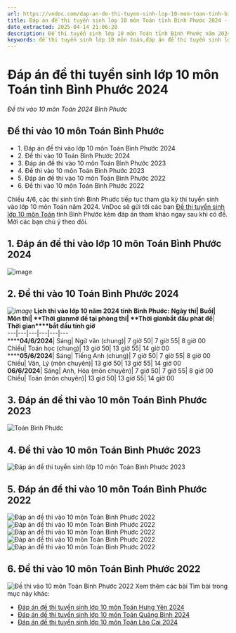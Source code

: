 ```yaml
---
url: https://vndoc.com/dap-an-de-thi-tuyen-sinh-lop-10-mon-toan-tinh-binh-phuoc-2022-267139
title: Đáp án đề thi tuyển sinh lớp 10 môn Toán tỉnh Bình Phước 2024 - Đề thi vào 10 môn Toán 2024 Bình Phước - VnDoc.com
date_extracted: 2025-04-14 21:06:28
description: Đề thi tuyển sinh lớp 10 môn Toán tỉnh Bình Phước năm 2024 được VnDoc sưu tầm và đăng tải. Mời các tham khảo chi tiết sau đây.
keywords: đề thi tuyển sinh lớp 10 môn toán,đáp án đề thi tuyển sinh lớp 10 môn toán,đề thi vào 10 môn toán,đề thi thử vào 10 môn toán,đề thi toán vào 10 năm 2024,đề thi toán vào 10,đề toán tuyển sinh lớp 10 năm 2024,đề thi tuyển sinh vào lớp 10 môn toán,đề toán thi vào lớp 10,đề thi vào lớp 10 môn toán,đề toán thi vào 10,đề tuyển sinh lớp 10 môn toán 2024,đề thi tuyển sinh lớp 10 môn toán 2024,Đáp án đề thi tuyển sinh lớp 10 môn Toán Bình Phước 2024,đề thi tuyển sinh lớp 10 môn toán Bình Phước
---
```


# Đáp án đề thi tuyển sinh lớp 10 môn Toán tỉnh Bình Phước 2024
 _Đề thi vào 10 môn Toán 2024 Bình Phước_
## Đề thi vào 10 môn Toán Bình Phước
  * 1\. Đáp án đề thi vào lớp 10 môn Toán Bình Phước 2024
  * 2\. Đề thi vào 10 Toán Bình Phước 2024
  * 3\. Đáp án đề thi vào 10 môn Toán Bình Phước 2023
  * 4\. Đề thi vào 10 môn Toán Bình Phước 2023
  * 5\. Đáp án đề thi vào 10 môn Toán Bình Phước 2022
  * 6\. Đề thi vào 10 môn Toán Bình Phước 2022

Chiều 4/6, các thí sinh tỉnh Bình Phước tiếp tục tham gia kỳ thi tuyển sinh vào lớp 10 môn Toán năm 2024. VnDoc sẽ gửi tới các bạn [Đề thi tuyển sinh lớp 10 môn Toán](<https://vndoc.com/luyen-thi-vao-lop10>) tỉnh Bình Phước kèm đáp án tham khảo ngay sau khi có đề. Mời các bạn chú ý theo dõi.
## 1\. Đáp án đề thi vào lớp 10 môn Toán Bình Phước 2024
![image](https://i.vdoc.vn/data/image/2024/06/04/dap-an-de-thi-tuyen-sinh-lop-10-mon-toan-tinh-binh-phuoc.jpg)
## **2\. Đề thi vào 10 Toán Bình Phước 2024**
 _![image](https://i.vdoc.vn/data/image/2024/06/04/toan-binh-phuoc.jpg)_
**Lịch thi vào lớp 10 năm 2024 tỉnh Bình Phước:**
******Ngày thi**| ******Buổi**| ******Môn thi**| **Thời gian****mở đề tại phòng thi**| **Thời gian****bắt đầu phát đề**| **Thời gian****bắt đầu tính giờ**  
---|---|---|---|---|---  
******04/6/2024**|  Sáng| Ngữ văn \(chung\)| 7 giờ 50| 7 giờ 55| 8 giờ 00  
Chiều| Toán học \(chung\)| 13 giờ 50| 13 giờ 55| 14 giờ 00  
******05/6/2024**|  Sáng| Tiếng Anh \(chung\)| 7 giờ 50| 7 giờ 55| 8 giờ 00  
Chiều| Văn, Lý \(môn chuyên\)| 13 giờ 50| 13 giờ 55| 14 giờ 00  
**06/6/2024**|  Sáng| Anh, Hóa \(môn chuyên\)| 7 giờ 50| 7 giờ 55| 8 giờ 00  
Chiều| Toán \(môn chuyên\)| 13 giờ 50| 13 giờ 55| 14 giờ 00  
## 3\. Đáp án đề thi vào 10 môn Toán Bình Phước 2023
![Toán Bình Phước](https://i.vdoc.vn/data/image/2023/06/05/dap-an-de-thi-tuyen-sinh-lop-10-mon-toan-tinh-binh-phuoc-1.jpg)
## 4\. Đề thi vào 10 môn Toán Bình Phước 2023
![Đáp án đề thi tuyển sinh lớp 10 môn Toán Bình Phước 2023](https://i.vdoc.vn/data/image/2023/06/05/de-thi-tuyen-sinh-lop-10-mon-toan-binh-phuoc.jpg)
## 5\. Đáp án đề thi vào 10 môn Toán Bình Phước 2022
![Đáp án đề thi vào 10 môn Toán Bình Phước 2022](https://i.vdoc.vn/data/image/2022/06/05/dap-an-de-thi-tuyen-sinh-lop-10-mon-toan-tinh-binh-phuoc-2022-2.jpg)
![Đáp án đề thi vào 10 môn Toán Bình Phước 2022](https://i.vdoc.vn/data/image/2022/06/05/dap-an-de-thi-tuyen-sinh-lop-10-mon-toan-tinh-binh-phuoc-2022-3.jpg)
![Đáp án đề thi vào 10 môn Toán Bình Phước 2022](https://i.vdoc.vn/data/image/2022/06/05/dap-an-de-thi-tuyen-sinh-lop-10-mon-toan-tinh-binh-phuoc-2022-4.jpg)
![Đáp án đề thi vào 10 môn Toán Bình Phước 2022](https://i.vdoc.vn/data/image/2022/06/05/dap-an-de-thi-tuyen-sinh-lop-10-mon-toan-tinh-binh-phuoc-2022-5.jpg)
![Đáp án đề thi vào 10 môn Toán Bình Phước 2022](https://i.vdoc.vn/data/image/2022/06/05/dap-an-de-thi-tuyen-sinh-lop-10-mon-toan-tinh-binh-phuoc-2022-6.jpg)
## 6\. Đề thi vào 10 môn Toán Bình Phước 2022
![Đề thi vào 10 môn Toán Bình Phước 2022](https://i.vdoc.vn/data/image/2022/06/05/de-thi-tuyen-sinh-lop-10-mon-toan-tinh-binh-phuoc-2022.jpg)
Xem thêm các bài Tìm bài trong mục này khác:
  * [Đáp án đề thi tuyển sinh lớp 10 môn Toán Hưng Yên 2024](</dap-an-de-thi-tuyen-sinh-lop-10-mon-toan-hung-yen-298236>)
  * [Đáp án đề thi tuyển sinh lớp 10 môn Toán Quảng Bình 2024](</dap-an-de-thi-tuyen-sinh-lop-10-mon-toan-tinh-quang-binh-2022-267353>)
  * [Đáp án đề thi tuyển sinh lớp 10 môn Toán Lào Cai 2024](</dap-an-de-thi-tuyen-sinh-lop-10-mon-toan-tinh-lao-cai-267626>)

